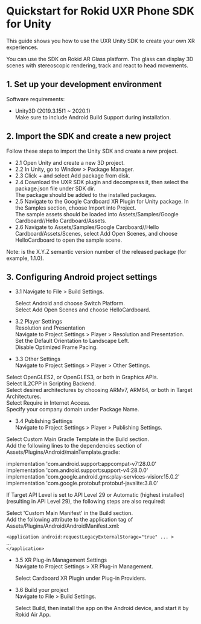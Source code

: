 # Quickstart for Rokid UXR Phone SDK for Unity

This guide shows you how to use the UXR Unity SDK to create your own XR experiences.


You can use the SDK on Rokid AR Glass platform. The glass can display 3D scenes with stereoscopic rendering,
 track and react to head movements.




## 1. Set up your development environment
 Software requirements:  

  * Unity3D (2019.3.15f1 ~ 2020.1)  
Make sure to include Android  Build Support during installation.


## 2. Import the SDK and create a new project
Follow these steps to import the Unity SDK and create a new project.

* 2.1 Open Unity and create a new 3D project.
* 2.2 In Unity, go to Window > Package Manager.
* 2.3 Click + and select Add package from disk.
* 2.4 Download the UXR SDK plugin and decompress it, then select the package.json file under SDK dir.  
The package should be added to the installed packages.
* 2.5 Navigate to the Google Cardboard XR Plugin for Unity package. In the Samples section, choose Import into Project.  
The sample assets should be loaded into Assets/Samples/Google Cardboard/<version>/Hello Cardboard/Assets.
* 2.6 Navigate to Assets/Samples/Google Cardboard/<version>/Hello Cardboard/Assets/Scenes, select Add Open Scenes, and choose HelloCardboard to open the sample scene.

Note: <version> is the X.Y.Z semantic version number of the released package (for example, 1.1.0).

## 3. Configuring Android project settings

* 3.1 Navigate to File > Build Settings.

  Select Android and choose Switch Platform.  
  Select Add Open Scenes and choose HelloCardboard.

* 3.2 Player Settings  
Resolution and Presentation  
Navigate to Project Settings > Player > Resolution and Presentation.  
Set the Default Orientation to Landscape Left.  
Disable Optimized Frame Pacing.

* 3.3 Other Settings  
Navigate to Project Settings > Player > Other Settings.  

Select OpenGLES2, or OpenGLES3, or both in Graphics APIs.  
Select IL2CPP in Scripting Backend.  
Select desired architectures by choosing ARMv7, ARM64, or both in Target Architectures.  
Select Require in Internet Access.  
Specify your company domain under Package Name.  


* 3.4 Publishing Settings  
Navigate to Project Settings > Player > Publishing Settings.

Select Custom Main Gradle Template in the Build section.  
Add the following lines to the dependencies section of Assets/Plugins/Android/mainTemplate.gradle:

  implementation 'com.android.support:appcompat-v7:28.0.0'  
  implementation 'com.android.support:support-v4:28.0.0'  
  implementation 'com.google.android.gms:play-services-vision:15.0.2'  
  implementation 'com.google.protobuf:protobuf-javalite:3.8.0'  

If Target API Level is set to API Level 29 or Automatic (highest installed) (resulting in API Level 29), the following steps are also required:

Select 'Custom Main Manifest' in the Build section.  
Add the following attribute to the application tag of Assets/Plugins/Android/AndroidManifest.xml:

  `<application android:requestLegacyExternalStorage="true" ... >`  
    ...  
  `</application>`

* 3.5 XR Plug-in Management Settings  
Navigate to Project Settings > XR Plug-in Management.

  Select Cardboard XR Plugin under Plug-in Providers.

* 3.6 Build your project  
Navigate to File > Build Settings.

  Select Build, then install the app on the Android device, and start it by Rokid Air App.

